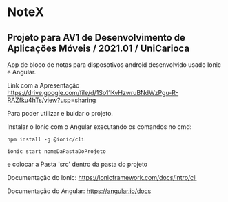 # NoteX
## Projeto para AV1 de Desenvolvimento de Aplicações Móveis / 2021.01 / UniCarioca

App de bloco de notas para disposotivos android desenvolvido usado Ionic e Angular.

Link com a Apresentação 
https://drive.google.com/file/d/1So11KvHzwruBNdWzPgu-R-RAZfku4hTs/view?usp=sharing

Para poder utilizar e buidar o projeto. 

Instalar o Ionic com o Angular executando os comandos no cmd:
```
npm install -g @ionic/cli
```
```
ionic start nomeDaPastaDoProjeto
```
e colocar a Pasta 'src' dentro da pasta do projeto

Documentação do Ionic:
https://ionicframework.com/docs/intro/cli

Documentação do Angular:
https://angular.io/docs
